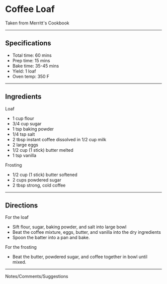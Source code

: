 # Coffee Loaf

Taken from
Merritt's Cookbook

---
## Specifications
- Total time: 60 mins
- Prep time: 15 mins
- Bake time: 35-45 mins
- Yield: 1 loaf
- Oven temp: 350 F

---
## Ingredients

Loaf
- 1 cup flour
- 3/4 cup sugar
- 1 tsp baking powder
- 1/4 tsp salt
- 2 tbsp instant coffee dissolved in 1/2 cup milk
- 2 large eggs
- 1/2 cup (1 stick) butter melted
- 1 tsp vanilla

Frosting
- 1/2 cup (1 stick) butter softened
- 2 cups powdered sugar
- 2 tbsp strong, cold coffee

---
## Directions

For the loaf
- Sift flour, sugar, baking powder, and salt into large bowl
- Beat the coffee mixture, eggs, butter, and vanilla into the dry ingredients
- Spoon the batter into a pan and bake.

For the frosting
- Beat the butter, powdered sugar, and coffee together in bowl until mixed.

---
Notes/Comments/Suggestions